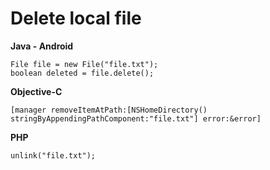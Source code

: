 # Delete local file

**Java - Android**
```
File file = new File("file.txt");
boolean deleted = file.delete();
```

**Objective-C**
```
[manager removeItemAtPath:[NSHomeDirectory() stringByAppendingPathComponent:"file.txt"] error:&error]
```

**PHP**
```
unlink("file.txt");
```

